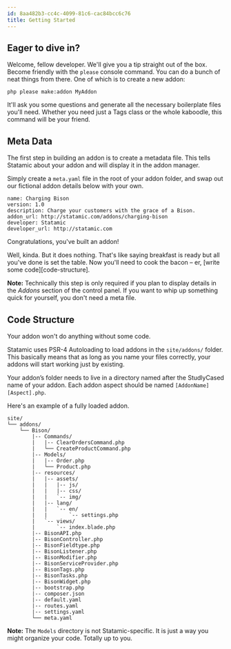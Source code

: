 ```yaml
---
id: 8aa482b3-cc4c-4099-81c6-cac84bcc6c76
title: Getting Started
---
```

## Eager to dive in?

Welcome, fellow developer. We'll give you a tip straight out of the box. Become friendly with the `please` console command. You can do a bunch of neat things from there. One of which is to create a new addon:

``` .language-bash
php please make:addon MyAddon
```

It'll ask you some questions and generate all the necessary boilerplate files you'll need. Whether you need just a Tags class or the whole kaboodle, this command will be your friend.

## Meta Data

The first step in building an addon is to create a metadata file. This tells Statamic about your addon and will display it in the addon manager.

Simply create a `meta.yaml` file in the root of your addon folder, and swap out our fictional addon details below with your own.

``` .language-yaml
name: Charging Bison
version: 1.0
description: Charge your customers with the grace of a Bison.
addon_url: http://statamic.com/addons/charging-bison
developer: Statamic
developer_url: http://statamic.com
```

Congratulations, you've built an addon!

Well, kinda. But it does nothing. That's like saying breakfast is ready but all you've done is set the table.
Now you'll need to cook the bacon – er, [write some code][code-structure].

**Note:** Technically this step is only required if you plan to display details in the _Addons_ section of the control panel. If you want to whip up something quick for yourself, you don't need a meta file.


## Code Structure

Your addon won't do anything without some code.

Statamic uses PSR-4 Autoloading to load addons in the `site/addons/` folder. This basically means that as long as you name your files correctly, your addons will start working just by existing.

Your addon’s folder needs to live in a directory named after the StudlyCased name of your addon. Each addon aspect should be named `[AddonName][Aspect].php`.

Here's an example of a fully loaded addon.

``` .language-files
site/
└── addons/
    └── Bison/
        |-- Commands/
        |   |-- ClearOrdersCommand.php
        |   └── CreateProductCommand.php
        |-- Models/
        |   |-- Order.php
        |   └── Product.php
        |-- resources/
        |   |-- assets/
        |   |   |-- js/
        |   |   |-- css/
        |   |   `-- img/
        |   |-- lang/
        |   |   `-- en/
        |   |       `-- settings.php
        |   `-- views/
        |       `-- index.blade.php
        |-- BisonAPI.php
        |-- BisonController.php
        |-- BisonFieldtype.php
        |-- BisonListener.php
        |-- BisonModifier.php
        |-- BisonServiceProvider.php
        |-- BisonTags.php
        |-- BisonTasks.php
        |-- BisonWidget.php
        |-- bootstrap.php
        |-- composer.json
        |-- default.yaml
        |-- routes.yaml
        |-- settings.yaml
        └── meta.yaml
```

**Note:** The `Models` directory is not Statamic-specific. It is just a way you might organize your code. Totally up to you.

[dry]: /addons/best-practices/keeping-dry

